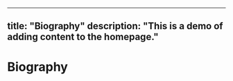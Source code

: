 
---
title: "Biography"
description: "This is a demo of adding content to the homepage."
---

# Biography